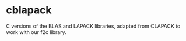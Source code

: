 cblapack
========

C versions of the BLAS and LAPACK libraries, adapted from CLAPACK to work with our f2c library.

